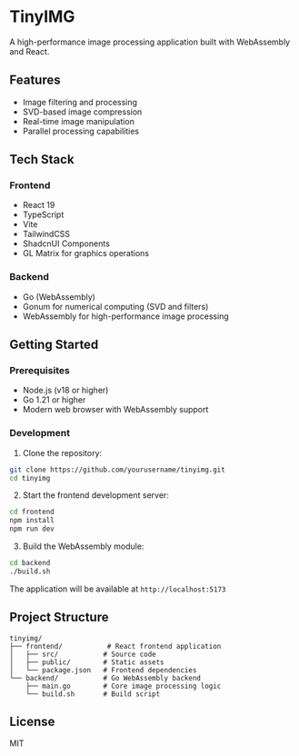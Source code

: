 # TinyIMG

A high-performance image processing application built with WebAssembly and React.

## Features

- Image filtering and processing
- SVD-based image compression
- Real-time image manipulation
- Parallel processing capabilities

## Tech Stack

### Frontend
- React 19
- TypeScript
- Vite
- TailwindCSS
- ShadcnUI Components
- GL Matrix for graphics operations

### Backend
- Go (WebAssembly)
- Gonum for numerical computing (SVD and filters)
- WebAssembly for high-performance image processing

## Getting Started

### Prerequisites
- Node.js (v18 or higher)
- Go 1.21 or higher
- Modern web browser with WebAssembly support

### Development

1. Clone the repository:
```bash
git clone https://github.com/yourusername/tinyimg.git
cd tinyimg
```

2. Start the frontend development server:
```bash
cd frontend
npm install
npm run dev
```

3. Build the WebAssembly module:
```bash
cd backend
./build.sh
```

The application will be available at `http://localhost:5173`

## Project Structure

```
tinyimg/
├── frontend/           # React frontend application
│   ├── src/           # Source code
│   ├── public/        # Static assets
│   └── package.json   # Frontend dependencies
└── backend/           # Go WebAssembly backend
    ├── main.go        # Core image processing logic
    └── build.sh       # Build script
```

## License

MIT
